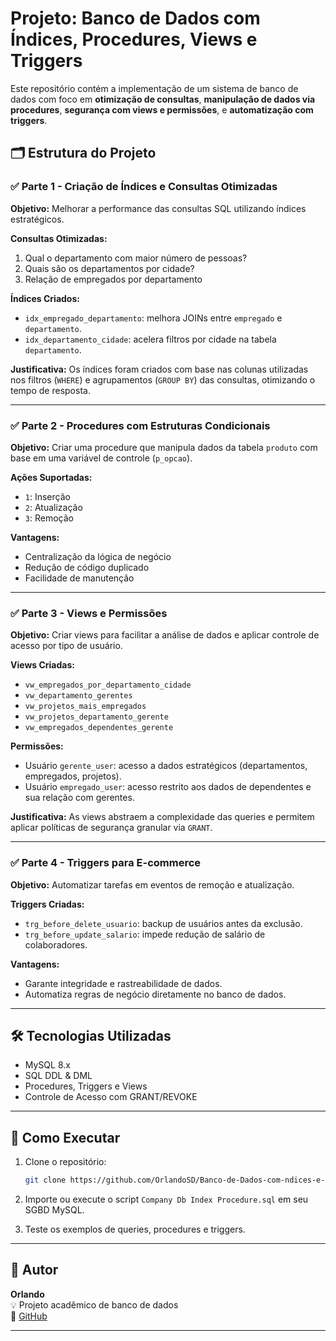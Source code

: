 # Projeto: Banco de Dados com Índices, Procedures, Views e Triggers

Este repositório contém a implementação de um sistema de banco de dados com foco em **otimização de consultas**, **manipulação de dados via procedures**, **segurança com views e permissões**, e **automatização com triggers**.

## 🗂️ Estrutura do Projeto

### ✅ Parte 1 - Criação de Índices e Consultas Otimizadas

**Objetivo:** Melhorar a performance das consultas SQL utilizando índices estratégicos.

**Consultas Otimizadas:**
1. Qual o departamento com maior número de pessoas?
2. Quais são os departamentos por cidade?
3. Relação de empregados por departamento

**Índices Criados:**
- `idx_empregado_departamento`: melhora JOINs entre `empregado` e `departamento`.
- `idx_departamento_cidade`: acelera filtros por cidade na tabela `departamento`.

**Justificativa:** Os índices foram criados com base nas colunas utilizadas nos filtros (`WHERE`) e agrupamentos (`GROUP BY`) das consultas, otimizando o tempo de resposta.

---

### ✅ Parte 2 - Procedures com Estruturas Condicionais

**Objetivo:** Criar uma procedure que manipula dados da tabela `produto` com base em uma variável de controle (`p_opcao`).

**Ações Suportadas:**
- `1`: Inserção
- `2`: Atualização
- `3`: Remoção

**Vantagens:**
- Centralização da lógica de negócio
- Redução de código duplicado
- Facilidade de manutenção

---

### ✅ Parte 3 - Views e Permissões

**Objetivo:** Criar views para facilitar a análise de dados e aplicar controle de acesso por tipo de usuário.

**Views Criadas:**
- `vw_empregados_por_departamento_cidade`
- `vw_departamento_gerentes`
- `vw_projetos_mais_empregados`
- `vw_projetos_departamento_gerente`
- `vw_empregados_dependentes_gerente`

**Permissões:**
- Usuário `gerente_user`: acesso a dados estratégicos (departamentos, empregados, projetos).
- Usuário `empregado_user`: acesso restrito aos dados de dependentes e sua relação com gerentes.

**Justificativa:** As views abstraem a complexidade das queries e permitem aplicar políticas de segurança granular via `GRANT`.

---

### ✅ Parte 4 - Triggers para E-commerce

**Objetivo:** Automatizar tarefas em eventos de remoção e atualização.

**Triggers Criadas:**
- `trg_before_delete_usuario`: backup de usuários antes da exclusão.
- `trg_before_update_salario`: impede redução de salário de colaboradores.

**Vantagens:**
- Garante integridade e rastreabilidade de dados.
- Automatiza regras de negócio diretamente no banco de dados.

---

## 🛠️ Tecnologias Utilizadas
- MySQL 8.x
- SQL DDL & DML
- Procedures, Triggers e Views
- Controle de Acesso com GRANT/REVOKE

---

## 🚀 Como Executar

1. Clone o repositório:
   ```bash
   git clone https://github.com/OrlandoSD/Banco-de-Dados-com-ndices-e-Procedures.git
   ```

2. Importe ou execute o script `Company Db Index Procedure.sql` em seu SGBD MySQL.

3. Teste os exemplos de queries, procedures e triggers.

---

## 🧠 Autor

**Orlando**  
💡 Projeto acadêmico de banco de dados  
🔗 [GitHub](https://github.com/OrlandoSD)

---


